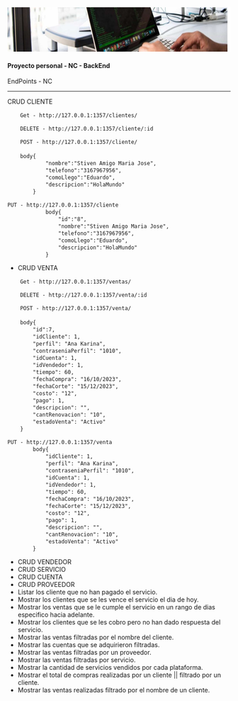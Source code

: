 <img src="./assets/img/fondo.jpg" height="100px" width="100%"/>

#### Proyecto personal - NC - BackEnd

 EndPoints - NC 

<hr> 

CRUD CLIENTE
```Js
    Get - http://127.0.0.1:1357/clientes/
```
```Js
    DELETE - http://127.0.0.1:1357/cliente/:id
```
```Js
    POST - http://127.0.0.1:1357/cliente/
           
    body{
            "nombre":"Stiven Amigo Maria Jose",
            "telefono":"3167967956",
            "comoLlego":"Eduardo",
            "descripcion":"HolaMundo"
        }
```
```Js
PUT - http://127.0.0.1:1357/cliente 
            body{
                "id":"8",
                "nombre":"Stiven Amigo Maria Jose",
                "telefono":"3167967956",
                "comoLlego":"Eduardo",
                "descripcion":"HolaMundo"
            }
```
* CRUD VENTA
```Js
    Get - http://127.0.0.1:1357/ventas/
```
```Js
    DELETE - http://127.0.0.1:1357/venta/:id
```
```Js
    POST - http://127.0.0.1:1357/venta/
           
    body{
        "id":7,
        "idCliente": 1,
        "perfil": "Ana Karina",
        "contraseniaPerfil": "1010",
        "idCuenta": 1,
        "idVendedor": 1,
        "tiempo": 60,
        "fechaCompra": "16/10/2023",
        "fechaCorte": "15/12/2023",
        "costo": "12",
        "pago": 1,
        "descripcion": "",
        "cantRenovacion": "10",
        "estadoVenta": "Activo"
    }
```
```Js
PUT - http://127.0.0.1:1357/venta 
        body{
            "idCliente": 1,
            "perfil": "Ana Karina",
            "contraseniaPerfil": "1010",
            "idCuenta": 1,
            "idVendedor": 1,
            "tiempo": 60,
            "fechaCompra": "16/10/2023",
            "fechaCorte": "15/12/2023",
            "costo": "12",
            "pago": 1,
            "descripcion": "",
            "cantRenovacion": "10",
            "estadoVenta": "Activo"
        }
```

* CRUD VENDEDOR
* CRUD SERVICIO
* CRUD CUENTA
* CRUD PROVEEDOR
* Listar los cliente que no han pagado el servicio.
* Mostrar los clientes que se les vence el servicio el dia de hoy.
* Mostrar los ventas que se le cumple el servicio en un rango de dias especifico hacia adelante.
* Mostrar los clientes que se les cobro pero no han dado respuesta del servicio.
* Mostrar las ventas filtradas por el nombre del cliente.
* Mostrar las cuentas que se adquirieron filtradas.
* Mostrar las ventas filtradas por un proveedor.
* Mostrar las ventas filtradas por servicio.
* Mostrar la cantidad de servicios vendidos por cada plataforma.
* Mostrar el total de compras realizadas por un cliente || filtrado por un cliente.
* Mostrar las ventas realizadas filtrado por el nombre de un cliente.